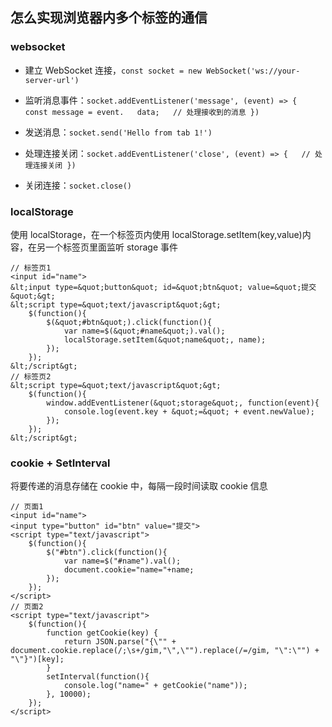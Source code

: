 ## 怎么实现浏览器内多个标签的通信

### websocket

- 建立 WebSocket 连接，`const socket = new WebSocket('ws://your-server-url')`

- 监听消息事件：`socket.addEventListener('message', (event) => {   const message = event.   data;   // 处理接收到的消息 })`

- 发送消息：`socket.send('Hello from tab 1!')`

- 处理连接关闭：`socket.addEventListener('close', (event) => {   // 处理连接关闭 })`

- 关闭连接：`socket.close()`

### localStorage

使用 localStorage，在一个标签页内使用 localStorage.setItem(key,value)内容，在另一个标签页里面监听 storage 事件

```
// 标签页1
<input id="name">
&lt;input type=&quot;button&quot; id=&quot;btn&quot; value=&quot;提交&quot;&gt;
&lt;script type=&quot;text/javascript&quot;&gt;
    $(function(){
        $(&quot;#btn&quot;).click(function(){
            var name=$(&quot;#name&quot;).val();
            localStorage.setItem(&quot;name&quot;, name);
        });
    });
&lt;/script&gt;
// 标签页2
&lt;script type=&quot;text/javascript&quot;&gt;
    $(function(){
        window.addEventListener(&quot;storage&quot;, function(event){
            console.log(event.key + &quot;=&quot; + event.newValue);
        });
    });
&lt;/script&gt;
```

### cookie + SetInterval

将要传递的消息存储在 cookie 中，每隔一段时间读取 cookie 信息

```
// 页面1
<input id="name">
<input type="button" id="btn" value="提交">
<script type="text/javascript">
    $(function(){
        $("#btn").click(function(){
            var name=$("#name").val();
            document.cookie="name="+name;
        });
    });
</script>
// 页面2
<script type="text/javascript">
    $(function(){
        function getCookie(key) {
            return JSON.parse("{\"" + document.cookie.replace(/;\s+/gim,"\",\"").replace(/=/gim, "\":\"") + "\"}")[key];
        }
        setInterval(function(){
            console.log("name=" + getCookie("name"));
        }, 10000);
    });
</script>
```
